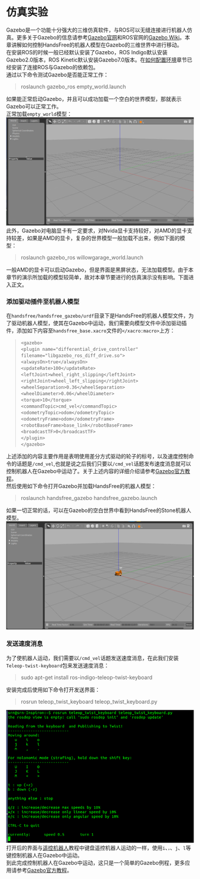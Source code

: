 # 仿真实验
Gazebo是一个功能十分强大的三维仿真软件，与ROS可以无缝连接进行机器人仿真。更多关于Gazebo的信息请参考[Gazebo官网](http://www.gazebosim.org/)和ROS官网的[Gazebo Wiki](http://wiki.ros.org/gazebo)。本章讲解如何控制HandsFree的机器人模型在Gazebo的三维世界中进行移动。  
在安装ROS的时候一般已经默认安装了Gazebo，ROS Indigo默认安装Gazebo2.0版本，ROS Kinetic默认安装Gazebo7.0版本。在[如何配置环境](/docs/FAQ/environment_config.md)章节已经安装了连接ROS与Gazebo的依赖包。  
通过以下命令测试Gazebo是否能正常工作：  
>roslaunch gazebo_ros empty_world.launch  

如果能正常启动Gazebo，并且可以成功加载一个空白的世界模型，那就表示Gazebo可以正常工作。  
正常加载`empty_world`模型：  
![picture](/images/Tutorial/7/7.5/5_empty_wolrd.png)  
此外，Gazebo对电脑显卡有一定要求，对Nvida显卡支持较好，对AMD的显卡支持较差，如果是AMD的显卡，复杂的世界模型一般加载不出来，例如下面的模型：  
>roslaunch gazebo_ros willowgarage_world.launch  

一般AMD的显卡可以启动Gazebo，但是界面是黑屏状态，无法加载模型。由于本章节的演示所加载的模型较简单，故对本章节要进行的仿真演示没有影响。下面进入正文。  

### 添加驱动插件至机器人模型 ###  
在`handsfree/handsfree_gazebo/urdf`目录下是HandsFree的机器人模型文件，为了驱动机器人模型，使其在Gazebo中运动，我们需要向模型文件中添加驱动插件，添加如下内容至`handsfree_base.xacro`文件的`</xacro:macro>`上方：  
>`<gazebo>`   
  `<plugin name="differential_drive_controller"`      `filename="libgazebo_ros_diff_drive.so">`       
    `<alwaysOn>true</alwaysOn>`    
    `<updateRate>100</updateRate>`   
    `<leftJoint>wheel_right_slipping</leftJoint>`    
    `<rightJoint>wheel_left_slipping</rightJoint>`    
    `<wheelSeparation>0.36</wheelSeparation>`  
    `<wheelDiameter>0.06</wheelDiameter>`  
    `<torque>10</torque>`  
    `<commandTopic>cmd_vel</commandTopic>`  
    `<odometryTopic>odom</odometryTopic>`  
    `<odometryFrame>odom</odometryFrame>`  
    `<robotBaseFrame>base_link</robotBaseFrame>`  
    `<broadcastTF>0</broadcastTF>`  
  `</plugin>`  
`</gazebo>`  

上述添加的内容主要作用是表明使用差分方式驱动的轮子的标号，以及速度控制命令的话题是`/cmd_vel`,也就是说之后我们只要以`/cmd_vel`话题发布速度消息就可以控制机器人在Gazebo中运动了。关于上述内容的详细介绍请参考[Gazebo官方教程](http://gazebosim.org/tutorials?tut=ros_gzplugins)。   
然后使用如下命令打开Gazebo并加载HandsFree的机器人模型：  
>roslaunch handsfree_gazebo handsfree_gazebo.launch  

如果一切正常的话，可以在Gazebo的空白世界中看到HandsFree的Stone机器人模型。  
![picture](/images/Tutorial/7/7.5/5_hf_gazebo.png?raw=true)  

### 发送速度消息 ###  
为了使机器人运动，我们需要以`/cmd_vel`话题发送速度消息，在此我们安装`Teleop-twist-keyboard`包来发送速度消息：  
>sudo apt-get install ros-indigo-teleop-twist-keyboard  

安装完成后使用如下命令打开发送界面：  
>rosrun teleop_twist_keyboard teleop_twist_keyboard.py  

![picture](/images/Tutorial/7/7.5/5_teleop.png)  
打开后的界面与[遥控机器人](/docs/Tutorial/1.2-First-Experiment.md)教程中键盘遥控机器人运动的一样，使用`i`、`，`、`j`、`l`等键控制机器人在Gazebo中运动。  
到此完成控制机器人在Gazebo中运动，这只是一个简单的Gazebo例程，更多应用请参考[Gazebo官方教程](http://gazebosim.org/tutorials)。
